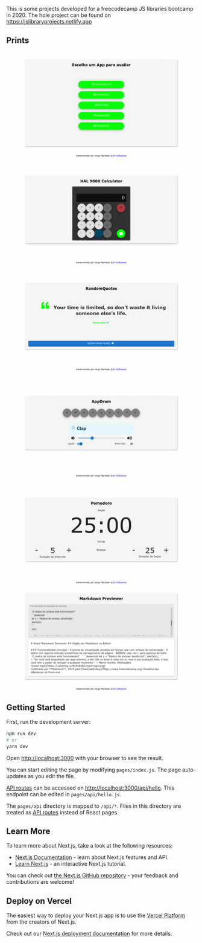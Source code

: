 This is some projects developed for a freecodecamp JS libraries bootcamp in 2020. The hole project can be found on https://jslibraryprojects.netlify.app

## Prints

<img src='./public/img/librariesApp_1.png' alt='projetos freecodecamp'>
<img src='./public/img/librariesApp_2.png' alt='projetos freecodecamp'>
<img src='./public/img/librariesApp_3.png' alt='projetos freecodecamp'>
<img src='./public/img/librariesApp_4.png' alt='projetos freecodecamp'>
<img src='./public/img/librariesApp_5.png' alt='projetos freecodecamp'>
<img src='./public/img/librariesApp_6.png' alt='projetos freecodecamp'>

## Getting Started

First, run the development server:

```bash
npm run dev
# or
yarn dev
```

Open [http://localhost:3000](http://localhost:3000) with your browser to see the result.

You can start editing the page by modifying `pages/index.js`. The page auto-updates as you edit the file.

[API routes](https://nextjs.org/docs/api-routes/introduction) can be accessed on [http://localhost:3000/api/hello](http://localhost:3000/api/hello). This endpoint can be edited in `pages/api/hello.js`.

The `pages/api` directory is mapped to `/api/*`. Files in this directory are treated as [API routes](https://nextjs.org/docs/api-routes/introduction) instead of React pages.

## Learn More

To learn more about Next.js, take a look at the following resources:

- [Next.js Documentation](https://nextjs.org/docs) - learn about Next.js features and API.
- [Learn Next.js](https://nextjs.org/learn) - an interactive Next.js tutorial.

You can check out [the Next.js GitHub repository](https://github.com/vercel/next.js/) - your feedback and contributions are welcome!

## Deploy on Vercel

The easiest way to deploy your Next.js app is to use the [Vercel Platform](https://vercel.com/new?utm_medium=default-template&filter=next.js&utm_source=create-next-app&utm_campaign=create-next-app-readme) from the creators of Next.js.

Check out our [Next.js deployment documentation](https://nextjs.org/docs/deployment) for more details.
